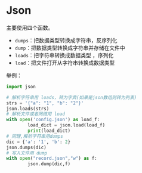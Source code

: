 # Json

主要使用四个函数。

- `dumps`：把数据类型转换成字符串，反序列化
- `dump`：把数据类型转换成字符串并存储在文件中
- `loads`：把字符串转换成数据类型 ，序列化
- `load`：把文件打开从字符串转换成数据类型



举例：

```python
import json

# 解析字符串用 loads，转为字典(如果是json数组则转为列表)
strs = '{"a": "1", "b": "2"}'
json.loads(strs)
# 解析文件或者网络用 load
with open('config.json') as load_f:
		load_dict = json.load(load_f)
		print(load_dict)
# 同理,解析字符串用dumps
dic = {'a': '1', 'b': 2}
json.dumps(dic)
# 写入文件用 dump
with open("record.json","w") as f:
		json.dump(dic,f)
```

